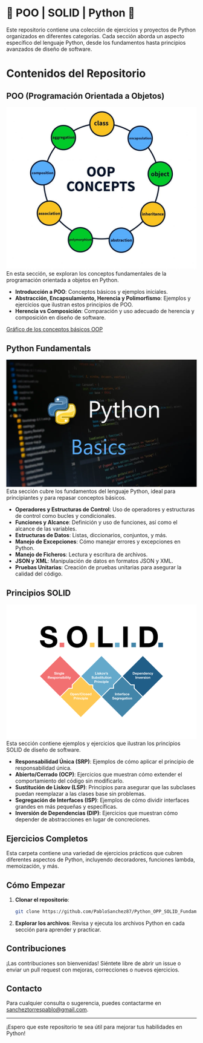 # 🐍 POO | SOLID | Python 🐍

Este repositorio contiene una colección de ejercicios y proyectos de Python organizados en diferentes categorías. Cada sección aborda un aspecto específico del lenguaje Python, desde los fundamentos hasta principios avanzados de diseño de software.

# Contenidos del Repositorio
## POO (Programación Orientada a Objetos)
![SOLID](resources/OOP.jpg)
En esta sección, se exploran los conceptos fundamentales de la programación orientada a objetos en Python.

- **Introducción a POO**: Conceptos básicos y ejemplos iniciales.
- **Abstracción, Encapsulamiento, Herencia y Polimorfismo**: Ejemplos y ejercicios que ilustran estos principios de POO.
- **Herencia vs Composición**: Comparación y uso adecuado de herencia y composición en diseño de software.

[Gráfico de los conceptos básicos OOP](https://xmind.app/embed/2SwRjm/)

## Python Fundamentals

![SOLID](resources/python_basics.webp)
Esta sección cubre los fundamentos del lenguaje Python, ideal para principiantes y para repasar conceptos básicos.

- **Operadores y Estructuras de Control**: Uso de operadores y estructuras de control como bucles y condicionales.
- **Funciones y Alcance**: Definición y uso de funciones, así como el alcance de las variables.
- **Estructuras de Datos**: Listas, diccionarios, conjuntos, y más.
- **Manejo de Excepciones**: Cómo manejar errores y excepciones en Python.
- **Manejo de Ficheros**: Lectura y escritura de archivos.
- **JSON y XML**: Manipulación de datos en formatos JSON y XML.
- **Pruebas Unitarias**: Creación de pruebas unitarias para asegurar la calidad del código.

## Principios SOLID
![SOLID](resources/solid.png)
Esta sección contiene ejemplos y ejercicios que ilustran los principios SOLID de diseño de software.

- **Responsabilidad Única (SRP)**: Ejemplos de cómo aplicar el principio de responsabilidad única.
- **Abierto/Cerrado (OCP)**: Ejercicios que muestran cómo extender el comportamiento del código sin modificarlo.
- **Sustitución de Liskov (LSP)**: Principios para asegurar que las subclases puedan reemplazar a las clases base sin problemas.
- **Segregación de Interfaces (ISP)**: Ejemplos de cómo dividir interfaces grandes en más pequeñas y específicas.
- **Inversión de Dependencias (DIP)**: Ejercicios que muestran cómo depender de abstracciones en lugar de concreciones.

## Ejercicios Completos
Esta carpeta contiene una variedad de ejercicios prácticos que cubren diferentes aspectos de Python, incluyendo decoradores, funciones lambda, memoización, y más.

## Cómo Empezar

1. **Clonar el repositorio**:
    ```bash
    git clone https://github.com/PabloSanchez87/Python_OPP_SOLID_Fundamentals.git
    ```

2. **Explorar los archivos**:
    Revisa y ejecuta los archivos Python en cada sección para aprender y practicar.

## Contribuciones

¡Las contribuciones son bienvenidas! Siéntete libre de abrir un issue o enviar un pull request con mejoras, correcciones o nuevos ejercicios.

## Contacto

Para cualquier consulta o sugerencia, puedes contactarme en [sancheztorrespablo@gmail.com](mailto:sancheztorrespablo@gmail.com).

---

¡Espero que este repositorio te sea útil para mejorar tus habilidades en Python!
